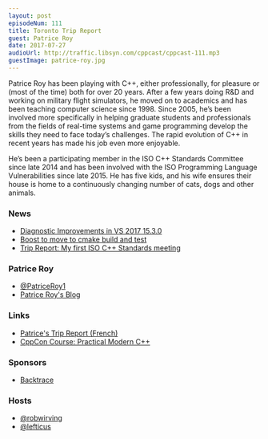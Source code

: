```yaml
---
layout: post
episodeNum: 111
title: Toronto Trip Report
guest: Patrice Roy
date: 2017-07-27
audioUrl: http://traffic.libsyn.com/cppcast/cppcast-111.mp3
guestImage: patrice-roy.jpg
---
```


Patrice Roy has been playing with C++, either professionally, for pleasure or (most of the time) both for over 20 years. After a few years doing R&D and working on military flight simulators, he moved on to academics and has been teaching computer science since 1998. Since 2005, he’s been involved more specifically in helping graduate students and professionals from the fields of real-time systems and game programming develop the skills they need to face today’s challenges. The rapid evolution of C++ in recent years has made his job even more enjoyable.

He’s been a participating member in the ISO C++ Standards Committee since late 2014 and has been involved with the ISO Programming Language Vulnerabilities since late 2015. He has five kids, and his wife ensures their house is home to a continuously changing number of cats, dogs and other animals.


### News ###

 - [Diagnostic Improvements in VS 2017 15.3.0](https://blogs.msdn.microsoft.com/vcblog/2017/07/21/diagnostic-improvements-in-vs2017-15-3-0/)
 - [Boost to move to cmake build and test](http://boost.2283326.n4.nabble.com/CMake-Announcement-from-Boost-Steering-Committee-tt4696934.html)
 - [Trip Report: My first ISO C++ Standards meeting](https://hatcat.com/?p=1)
 
### Patrice Roy ###

 - [@PatriceRoy1](https://twitter.com/PatriceRoy1)
 - [Patrice Roy's Blog](http://h-deb.clg.qc.ca/)

### Links ###

 - [Patrice's Trip Report (French)](http://h-deb.clg.qc.ca/Sujets/Orthogonal/wg21-2017-Toronto.html)
 - [CppCon Course: Practical Modern C++](https://cppcon.org/applied-modern-cpp/)

### Sponsors ###

- [Backtrace](https://www.backtrace.io/cppcast)

### Hosts ###

- [@robwirving](https://twitter.com/robwirving)
- [@lefticus](https://twitter.com/lefticus)